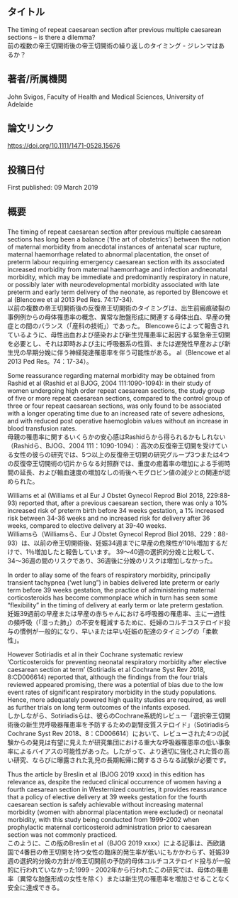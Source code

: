 ## タイトル
The timing of repeat caesarean section after previous multiple caesarean sections – is there a dilemma?  
前の複数の帝王切開術後の帝王切開術の繰り返しのタイミング - ジレンマはあるか？

## 著者/所属機関
John Svigos, Faculty of Health and Medical Sciences, University of Adelaide

## 論文リンク
https://doi.org/10.1111/1471-0528.15676

## 投稿日付
First published: 09 March 2019

## 概要
### 
The timing of repeat caesarean section after previous multiple caesarean sections has long been a balance (‘the art of obstetrics’) between the notion of maternal morbidity from anecdotal instances of antenatal scar rupture, maternal haemorrhage related to abnormal placentation, the onset of preterm labour requiring emergency caesarean section with its associated increased morbidity from maternal haemorrhage and infection andneonatal morbidity, which may be immediate and predominantly respiratory in nature, or possibly later with neurodevelopmental morbidity associated with late preterm and early term delivery of the neonate, as reported by Blencowe et al (Blencowe et al 2013 Ped Res. 74:17-34).  
以前の複数の帝王切開術後の反復帝王切開術のタイミングは、出生前瘢痕破裂の事例例からの母体罹患率の概念、異常な胎盤形成に関連する母体出血、早産の発症との間のバランス（「産科の技術」）であった。 Blencoweらによって報告されているように、母性出血および感染および新生児罹患率に起因する緊急帝王切開を必要とし、それは即時および主に呼吸器系の性質、または遅発性早産および新生児の早期分娩に伴う神経発達罹患率を伴う可能性がある。 al（Blencowe et al 2013 Ped Res。74：17-34）。

Some reassurance regarding maternal morbidity may be obtained from Rashid et al (Rashid et al BJOG, 2004 111:1090-1094): in their study of women undergoing high order repeat caesarean sections,  the study group of five or more repeat caesarean sections, compared to the control group of three or four repeat caesarean sections, was only found to be associated with a longer operating time due to an increased rate of severe adhesions, and with reduced post operative haemoglobin values without an increase in blood transfusion rates.  
母親の罹患率に関するいくらかの安心感はRashidらから得られるかもしれない（Rashidら、BJOG、2004 111：1090-1094）：高次の反復帝王切開を受けている女性の彼らの研究では、5つ以上の反復帝王切開の研究グループ3つまたは4つの反復帝王切開術の切片からなる対照群では、重度の癒着率の増加による手術時間の延長、および輸血速度の増加なしの術後ヘモグロビン値の減少との関連が認められた。

Williams et al (Williams et al Eur J Obstet Gynecol Reprod Biol 2018, 229:88-93) reported that, after a previous caesarean section, there was only a 10% increased risk of  preterm birth before 34 weeks gestation, a 1% increased risk between 34-36 weeks and no increased risk for delivery after 36 weeks, compared to elective delivery at 39-40 weeks.  
Williamsら（Williamsら、Eur J Obstet Gynecol Reprod Biol 2018、229：88-93）は、以前の帝王切開術後、妊娠34週までに早産の危険性が10％増加するだけで、1％増加したと報告しています。 39〜40週の選択的分娩と比較して、34〜36週の間のリスクであり、36週後に分娩のリスクは増加しなかった。

In order to allay some of the fears of respiratory morbidity, principally transient tachypnea (‘wet lung”) in babies delivered late preterm or early term before 39 weeks gestation, the practice of administering maternal corticosteroids has become commonplace which in turn has seen some “flexibility” in the timing of delivery at early term or late preterm gestation.  
妊娠39週前の早産または早産の赤ちゃんにおける呼吸器の罹患率、主に一過性の頻呼吸（「湿った肺」）の不安を軽減するために、妊婦のコルチコステロイド投与の慣例が一般的になり、早いまたは早い妊娠の配達のタイミングの「柔軟性」。

However Sotiriadis et al in their Cochrane systematic review ‘Corticosteroids for preventing neonatal respiratory morbidity after elective caesarean section at term’ (Sotiriadis et al Cochrane Syst Rev 2018, 8:CD006614) reported that, although the findings from the four trials reviewed appeared promising, there was a potential of bias due to the low event rates of significant respiratory morbidity in the study populations. Hence, more adequately powered high quality studies are required, as well as further trials on long term outcomes of the infants exposed.  
しかしながら、Sotiriadisらは、彼らのCochrane系統的レビュー「選択帝王切開術後の新生児呼吸器罹患率を予防するための副腎皮質ステロイド」（SotiriadisらCochrane Syst Rev 2018、8：CD006614）において、レビューされた4つの試験からの発見は有望に見えたが研究集団における重大な呼吸器罹患率の低い事象率によるバイアスの可能性があった。したがって、より適切に強化された質の高い研究、ならびに曝露された乳児の長期転帰に関するさらなる試験が必要です。

Thus the article by Breslin et al (BJOG 2019 xxxx) in this edition has relevance as, despite the reduced clinical occurrence of women having a fourth caesarean section in Westernized countries, it provides reassurance that a policy of elective delivery at 39 weeks gestation for the fourth caesarean section is safely achievable without increasing  maternal morbidity (women with abnormal placentation were excluded) or neonatal morbidity, with this study being conducted from 1999-2002 when prophylactic maternal corticosteroid administration prior to caesarean section was not commonly practiced.  
このように、この版のBreslin et al（BJOG 2019 xxxx）による記事は、西欧諸国で4番目の帝王切開を持つ女性の臨床的発生率が低いにもかかわらず、妊娠39週の選択的分娩の方針が帝王切開前の予防的母体コルチコステロイド投与が一般的に行われていなかった1999 - 2002年から行われたこの研究では、母体の罹患率（異常な胎盤形成の女性を除く）または新生児の罹患率を増加させることなく安全に達成できる。
